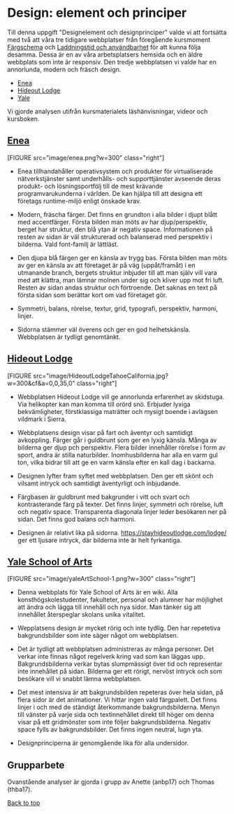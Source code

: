 <!-- Designelement och designprinciper -->
Design: element och principer
===============================

Till denna uppgift "Designelement och designprinciper" valde vi att fortsätta
med två att våra tre tidigare webbplatser från föregående kursmoment
[Färgschema](analysis/colorscheme) och [Laddningstid och användbarhet](analysis\speed-and-usability)
för att kunna följa desamma. Dessa är en av våra arbetsplatsers hemsida och en
äldre webbplats som inte är responsiv. Den tredje webbplatsen vi valde har en
annorlunda, modern och fräsch design.

* <a href="#enea">Enea</a>
* <a href="#lodge">Hideout Lodge</a>
* <a href="#yale">Yale</a>

Vi gjorde analysen utifrån kursmaterialets läshänvisningar, videor och kursboken.

<span id="enea"></span>[Enea](http://www.enea.com)
---

[FIGURE src="image/enea.png?w=300" class="right"]

* Enea tillhandahåller operativsystem och produkter för virtualiserade nätverkstjänster samt underhålls- och supporttjänster avseende deras produkt- och lösningsportfölj till de mest krävande programvarukunderna i världen. De kan hjälpa till att designa ett företags runtime-miljö enligt önskade krav.

* Modern, fräscha färger. Det finns en grundton i alla bilder i djupt blått med accentfärger. Första bilden man möts av har djup/perspektiv, berget har struktur, den blå ytan är negativ space. Informationen på resten av sidan är väl strukturerad och balanserad med perspektiv i bilderna. Vald font-familj är lättläst.

* Den djupa blå färgen ger en känsla av trygg bas. Första bilden man möts av ger en känsla av att företaget är på väg (uppåt/framåt) i en utmanande branch, bergets struktur inbjuder till att man själv vill vara med att klättra, man lämnar molnen under sig och kliver upp mot fri luft. Resten av sidan andas struktur och förtroende. Det saknas en text på första sidan som berättar kort om vad företaget gör.

* Symmetri, balans, rörelse, textur, grid, typografi, perspektiv, harmoni, linjer.

* Sidorna stämmer väl överens och ger en god helhetskänsla. Webbplatsen är tydligt genomtänkt.


<span id="lodge"></span>[Hideout Lodge](https://stayhideoutlodge.com/)
---

[FIGURE src="image/HideoutLodgeTahoeCalifornia.jpg?w=300&cf&a=0,0,35,0" class="right"]

* Webbplatsen Hideout Lodge vill ge annorlunda erfarenhet av skidstuga. Via helikopter kan man komma till orörd snö. Erbjuder lyxiga bekvämligheter, förstklassiga maträtter och mysigt boende i avlägsen vildmark i Sierra.

* Webbplatsens design visar på fart och äventyr och samtidigt avkoppling. Färger går i guldbrunt som ger en lyxig känsla. Många av bilderna ger djup pch perspektiv. Flera bilder innehåller rörelse i form av sport, andra är stilla naturbilder. Inomhusbilderna har alla en varm gul ton, vilka bidrar till att ge en varm känsla efter en kall dag i backarna.

* Designen lyfter fram syftet med webbplatsen. Den ger ett skönt och vilsamt intryck och samtidigt äventyrligt och inbjudande.

* Färgbasen är guldbrunt med bakgrunder i vitt och svart och kontrasterande färg på texter. Det finns linjer, symmetri och rörelse, luft och negativ space. Transparenta diagonala linjer leder besökaren ner på sidan. Det finns god balans och harmoni.

* Designen är relativt lika på sidorna. https://stayhideoutlodge.com/lodge/ ger ett ljusare intryck, där bilderna inte är helt fyrkantiga.


<span id="yale"></span>[Yale School of Arts](http://art.yale.edu)
---

[FIGURE src="image/yaleArtSchool-1.png?w=300" class="right"]

* Denna webbplats för Yale School of Arts är en wiki. Alla konsthögskolestudenter, fakulteter, personal och alumner har möjlighet att ändra och lägga till innehåll och nya sidor. Man tänker sig att innehållet återspeglar skolans unika vitalitet.

* Wepplatsens design är mycket rörig och inte tydlig. Den har repetetiva bakgrundsbilder som inte säger något om webbplatsen.

* Det är tydligt att webbplatsen administreras av många personer. Det verkar inte finnas något regelverk kring vad som kan läggas upp. Bakgrundsbilderna verkar bytas slumpmässigt över tid och representar inte innehållet på sidan. Bilderna ger ett rörigt, nervöst intryck och som besökare vill vi snabbt lämna webbplatsen.

* Det mest intensiva är att bakgrundsbilden repeteras över hela sidan, på flera sidor är det animationer. Vi hittar ingen vald färgpalett. Det finns linjer i och med de ständigt återkommande bakgrundsbilderna. Menyn till vänster på varje sida och textinnehållet direkt till höger om denna visar på ett gridmönster som inte följer bakgrundsbilderna. Negativ space fylls av bakgrundsbilder. Det finns ingen neutral, lugn yta.

* Designprinciperna är genomgående lika för alla undersidor.

Grupparbete
---
Ovanstående analyser är gjorda i grupp av Anette (anbp17) och Thomas (thba17).

<a href="#">Back to top</a>

